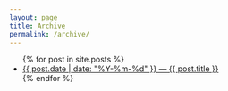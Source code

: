 ```yaml
---
layout: page
title: Archive
permalink: /archive/
---
```


<ul>
  {% for post in site.posts %}
    <li>
      <a href="{{ post.url }}">{{ post.date | date: "%Y-%m-%d" }} — {{ post.title }}</a>
    </li>
  {% endfor %}
</ul>
